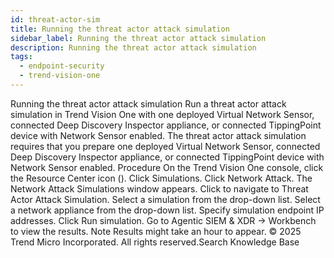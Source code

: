 ```yaml
---
id: threat-actor-sim
title: Running the threat actor attack simulation
sidebar_label: Running the threat actor attack simulation
description: Running the threat actor attack simulation
tags:
  - endpoint-security
  - trend-vision-one
---
```


 Running the threat actor attack simulation Run a threat actor attack simulation in Trend Vision One with one deployed Virtual Network Sensor, connected Deep Discovery Inspector appliance, or connected TippingPoint device with Network Sensor enabled. The threat actor attack simulation requires that you prepare one deployed Virtual Network Sensor, connected Deep Discovery Inspector appliance, or connected TippingPoint device with Network Sensor enabled. Procedure On the Trend Vision One console, click the Resource Center icon (). Click Simulations. Click Network Attack. The Network Attack Simulations window appears. Click to navigate to Threat Actor Attack Simulation. Select a simulation from the drop-down list. Select a network appliance from the drop-down list. Specify simulation endpoint IP addresses. Click Run simulation. Go to Agentic SIEM & XDR → Workbench to view the results. Note Results might take an hour to appear. © 2025 Trend Micro Incorporated. All rights reserved.Search Knowledge Base